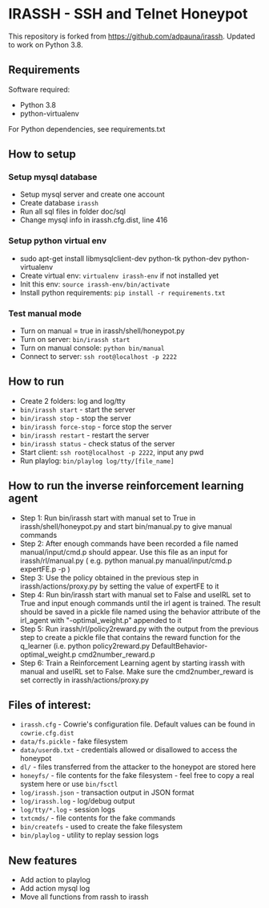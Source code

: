 # IRASSH - SSH and Telnet Honeypot

This repository is forked from https://github.com/adpauna/irassh. Updated to work on Python 3.8.

## Requirements

Software required:

* Python 3.8
* python-virtualenv

For Python dependencies, see requirements.txt

## How to setup

### Setup mysql database
* Setup mysql server and create one account
* Create database `irassh`
* Run all sql files in folder doc/sql
* Change mysql info in irassh.cfg.dist, line 416

### Setup python virtual env
* sudo apt-get install libmysqlclient-dev python-tk python-dev python-virtualenv
* Create virtual env: `virtualenv irassh-env` if not installed yet
* Init this env: `source irassh-env/bin/activate`
* Install python requirements: `pip install -r requirements.txt`

### Test manual mode

* Turn on manual = true in irassh/shell/honeypot.py
* Turn on server: `bin/irassh start`
* Turn on manual console: `python bin/manual`
* Connect to server: `ssh root@localhost -p 2222`

## How to run
* Create 2 folders: log and log/tty
* `bin/irassh start` - start the server
* `bin/irassh stop` - stop the server
* `bin/irassh force-stop` - force stop the server
* `bin/irassh restart` - restart the server
* `bin/irassh status` - check status of the server
* Start client: `ssh root@localhost -p 2222`, input any pwd
* Run playlog: `bin/playlog log/tty/[file_name]`

## How to run the inverse reinforcement learning agent
* Step 1: Run bin/irassh start with manual set to True in irassh/shell/honeypot.py and start bin/manual.py to give manual commands
* Step 2: After enough commands have been recorded a file named manual/input/cmd.p should appear. Use this file as an input for irassh/rl/manual.py ( e.g. python manual.py manual/input/cmd.p expertFE.p -p )
* Step 3: Use the policy obtained in the previous step in irassh/actions/proxy.py by setting the value of expertFE to it
* Step 4: Run bin/irassh start with manual set to False and useIRL set to True and input enough commands until the irl agent is trained. The result should be saved in a pickle file named using the behavior attribute of the irl_agent with "-optimal_weight.p" appended to it
* Step 5: Run irassh/rl/policy2reward.py with the output from the previous step to create a pickle file that contains the reward function for the q_learner (i.e. python policy2reward.py DefaultBehavior-optimal_weight.p cmd2number_reward.p
* Step 6: Train a Reinforcement Learning agent by starting irassh with manual and useIRL set to False. Make sure the cmd2number_reward is set correctly in irassh/actions/proxy.py 

## Files of interest:

* `irassh.cfg` - Cowrie's configuration file. Default values can be found in `cowrie.cfg.dist`
* `data/fs.pickle` - fake filesystem
* `data/userdb.txt` - credentials allowed or disallowed to access the honeypot
* `dl/` - files transferred from the attacker to the honeypot are stored here
* `honeyfs/` - file contents for the fake filesystem - feel free to copy a real system here or use `bin/fsctl`
* `log/irassh.json` - transaction output in JSON format
* `log/irassh.log` - log/debug output
* `log/tty/*.log` - session logs
* `txtcmds/` - file contents for the fake commands
* `bin/createfs` - used to create the fake filesystem
* `bin/playlog` - utility to replay session logs

## New features
* Add action to playlog
* Add action mysql log
* Move all functions from rassh to irassh

